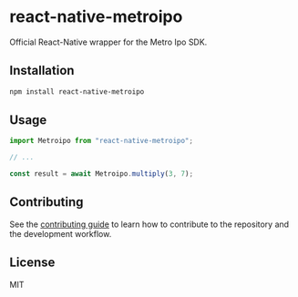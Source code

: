 # react-native-metroipo

Official React-Native wrapper for the Metro Ipo SDK.

## Installation

```sh
npm install react-native-metroipo
```

## Usage

```js
import Metroipo from "react-native-metroipo";

// ...

const result = await Metroipo.multiply(3, 7);
```

## Contributing

See the [contributing guide](CONTRIBUTING.md) to learn how to contribute to the repository and the development workflow.

## License

MIT
